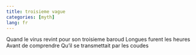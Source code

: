 ```yaml
---
title: troisieme vague
categories: [myth]
lang: fr
---
```


Quand le virus revint pour son troisieme baroud
Longues furent les heures 
Avant de comprendre 
Qu’il se transmettait par les coudes
